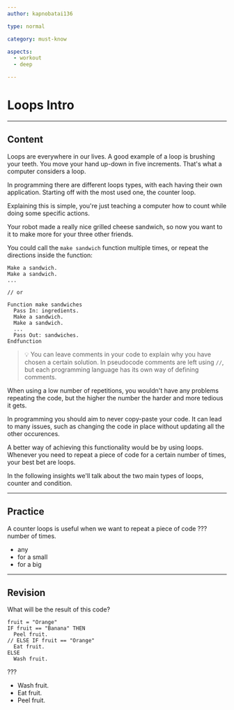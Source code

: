 ```yaml
---
author: kapnobatai136

type: normal

category: must-know

aspects:
  - workout
  - deep

---
```


# Loops Intro

---
## Content

Loops are everywhere in our lives. A good example of a loop is brushing your teeth. You move your hand up-down in five increments. That's what a computer considers a loop.

In programming there are different loops types, with each having their own application. Starting off with the most used one, the counter loop.

Explaining this is simple, you're just teaching a computer how to count while doing some specific actions.

Your robot made a really nice grilled cheese sandwich, so now you want to it to make more for your three other friends. 

You could call the `make sandwich` function multiple times, or repeat the directions inside the function:

```plain-text
Make a sandwich.
Make a sandwich.
... 

// or

Function make sandwiches
  Pass In: ingredients.
  Make a sandwich.
  Make a sandwich.
  ...
  Pass Out: sandwiches.
Endfunction
```

> 💡 You can leave comments in your code to explain why you have chosen a certain solution. In pseudocode comments are left using `//`, but each programming language has its own way of defining comments.

When using a low number of repetitions, you wouldn't have any problems repeating the code, but the higher the number the harder and more tedious it gets. 

In programming you should aim to never copy-paste your code. It can lead to many issues, such as changing the code in place without updating all the other occurences.

A better way of achieving this functionality would be by using loops. Whenever you need to repeat a piece of code for a certain number of times, your best bet are loops.

In the following insights we'll talk about the two main types of loops, counter and condition.

---
## Practice

A counter loops is useful when we want to repeat a piece of code ??? number of times.

* any
* for a small
* for a big

---
## Revision

What will be the result of this code?

```plain-text
fruit = "Orange"
IF fruit == "Banana" THEN
  Peel fruit.
// ELSE IF fruit == "Orange"
  Eat fruit.
ELSE
  Wash fruit.
```

???

* Wash fruit.
* Eat fruit.
* Peel fruit.